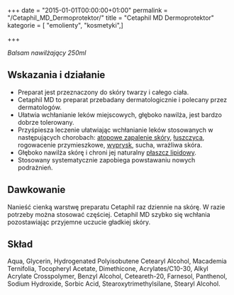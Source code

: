 +++
date = "2015-01-01T00:00:00+01:00"
permalink = "/Cetaphil_MD_Dermoprotektor/"
title = "Cetaphil MD Dermoprotektor"
kategorie = [ "emolienty", "kosmetyki",]

+++

*Balsam nawilżający 250ml*

Wskazania i działanie
---------------------

-   Preparat jest przeznaczony do skóry twarzy i całego ciała.
-   Cetaphil MD to preparat przebadany dermatologicznie i polecany przez dermatologów.
-   Ułatwia wchłanianie leków miejscowych, głęboko nawilża, jest bardzo dobrze tolerowany.
-   Przyśpiesza leczenie ułatwiając wchłanianie leków stosowanych w następujących chorobach: [atopowe zapalenie skóry](/atopedia/atopowe_zapalenie_skóry "wikilink"), [łuszczyca](/atopedia/łuszczyca "wikilink"), rogowacenie przymieszkowe, [wyprysk](/atopedia/wyprysk "wikilink"), sucha, wrażliwa skóra.
-   Głęboko nawilża skórę i chroni jej naturalny [płaszcz lipidowy](/atopedia/płaszcz_lipidowy "wikilink").
-   Stosowany systematycznie zapobiega powstawaniu nowych podrażnień.

Dawkowanie
----------

Nanieść cienką warstwę preparatu Cetaphil raz dziennie na skórę. W razie potrzeby można stosować częściej. Cetaphil MD szybko się wchłania pozostawiając przyjemne uczucie gładkiej skóry.

Skład
-----

Aqua, Glycerin, Hydrogenated Polyisobutene Cetearyl Alcohol, Macademia Ternifolia, Tocopheryl Acetate, Dimethicone, Acrylates/C10-30, Alkyl Acrylate Crosspolymer, Benzyl Alcohol, Ceteareth-20, Farnesol, Panthenol, Sodium Hydroxide, Sorbic Acid, Stearoxytrimethylsilane, Stearyl Alcohol.
